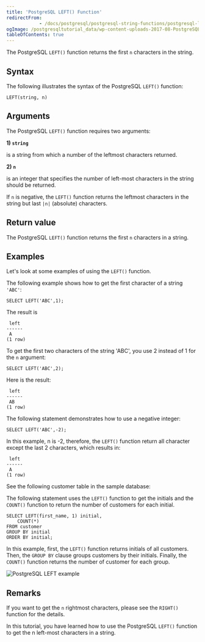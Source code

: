 ```yaml
---
title: 'PostgreSQL LEFT() Function'
redirectFrom: 
            - /docs/postgresql/postgresql-string-functions/postgresql-left/
ogImage: /postgresqltutorial_data/wp-content-uploads-2017-08-PostgreSQL-LEFT-example.png
tableOfContents: true
---
```


The PostgreSQL `LEFT()` function returns the first `n` characters in the string.



## Syntax



The following illustrates the syntax of the PostgreSQL `LEFT()` function:



```
LEFT(string, n)
```



## Arguments



The PostgreSQL `LEFT()` function requires two arguments:



**1) `string`**



is a string from which a number of the leftmost characters returned.



**2) `n`**



is an integer that specifies the number of left-most characters in the string should be returned.



If `n` is negative, the `LEFT()` function returns the leftmost characters in the string but last `|n|` (absolute) characters.



## Return value



The PostgreSQL `LEFT()` function returns the first `n` characters in a string.



## Examples



Let's look at some examples of using the `LEFT()` function.



The following example shows how to get the first character of a string `'ABC'`:



```
SELECT LEFT('ABC',1);
```



The result is



```
 left
------
 A
(1 row)
```



To get the first two characters of the string 'ABC', you use 2 instead of 1 for the `n` argument:



```
SELECT LEFT('ABC',2);
```



Here is the result:



```
 left
------
 AB
(1 row)
```



The following statement demonstrates how to use a negative integer:



```
SELECT LEFT('ABC',-2);
```



In this example, n is -2, therefore, the `LEFT()` function return all character except the last 2 characters, which results in:



```
 left
------
 A
(1 row)
```



See the following customer table in the sample database:



The following statement uses the `LEFT()` function to get the initials and the `COUNT()` function to return the number of customers for each initial.



```
SELECT LEFT(first_name, 1) initial,
    COUNT(*)
FROM customer
GROUP BY initial
ORDER BY initial;
```



In this example, first, the `LEFT()` function returns initials of all customers. Then, the `GROUP BY` clause groups customers by their initials. Finally, the `COUNT()` function returns the number of customer for each group.



![PostgreSQL LEFT example](/postgresqltutorial_data/wp-content-uploads-2017-08-PostgreSQL-LEFT-example.png)



## Remarks



If you want to get the `n` rightmost characters, please see the `RIGHT()` function for the details.



In this tutorial, you have learned how to use the PostgreSQL `LEFT()` function to get the n left-most characters in a string.

